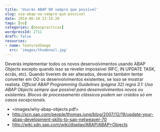 ```yaml
---
title: 'Usarás ABAP OO sempre que possível'
slug: usa-abap-oo-sempre-que-possivel
date: 2014-06-10 13:14:29
tags: [oo]
categories: [boaspracticas]
wordpressId: 2711
draft: false
resources:
- name: featuredImage
  src: 'images/thumbnail.jpg'
---
```

Deverás implementar todos os novos desenvolvimentos usando ABAP Objects excepto quando isso se reveler impossível (RFC, IN UPDATE TASK, ecrãs, etc).
Quando tiverem de ser alterados, deverás também tentar converter em OO os desenvolvimentos existentes, se isso se mostrar realista.
_Official ABAP Programming Guidelines (página 32) regra 3.1: Usa ABAP Objects sempre que possível para desenvolvimentos novos ou existentes. Blocos de processamento clássicos podem ser criados só em casos excepcionais._

* <images/why-abap-objects.pdf>
* <http://scn.sap.com/people/thomas.jung/blog/2007/12/19/update-your-abap-development-skills-to-sap-netweaver-70>
* <http://wiki.sdn.sap.com/wiki/display/ABAP/ABAP+Objects>
